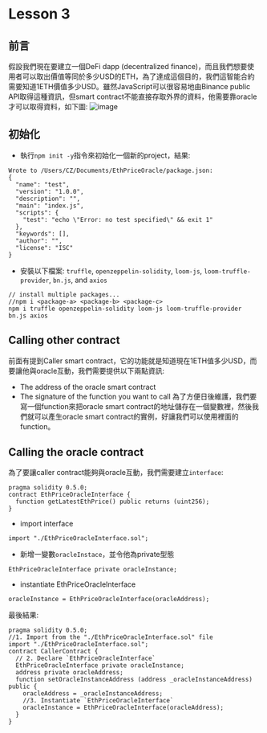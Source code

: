 # Lesson 3
## 前言
假設我們現在要建立一個DeFi dapp (decentralized finance)，而且我們想要使用者可以取出價值等同於多少USD的ETH，為了達成這個目的，我們這智能合約需要知道1ETH價值多少USD。雖然JavaScript可以很容易地由Binance public API取得這種資訊，但smart contract不能直接存取外界的資料，他需要靠oracle才可以取得資料，如下圖: 
![image](https://cryptozombies.io/course/static/image/lesson-14/EthPriceOracleOverview.png)
## 初始化
* 執行`npm init -y`指令來初始化一個新的project，結果:
```
Wrote to /Users/CZ/Documents/EthPriceOracle/package.json:
{
  "name": "test",
  "version": "1.0.0",
  "description": "",
  "main": "index.js",
  "scripts": {
    "test": "echo \"Error: no test specified\" && exit 1"
  },
  "keywords": [],
  "author": "",
  "license": "ISC"
}
```
* 安裝以下檔案: `truffle`, `openzeppelin-solidity`, `loom-js`, `loom-truffle-provider`, `bn.js`, and `axios`
```
// install multiple packages...
//npm i <package-a> <package-b> <package-c>
npm i truffle openzeppelin-solidity loom-js loom-truffle-provider bn.js axios
```
## Calling other contract
前面有提到Caller smart contract，它的功能就是知道現在1ETH值多少USD，而要讓他與oracle互動，我們需要提供以下兩點資訊:
* The address of the oracle smart contract
* The signature of the function you want to call
為了方便日後維護，我們要寫一個function來把oracle smart contract的地址儲存在一個變數裡，然後我們就可以產生oracle smart contract的實例，好讓我們可以使用裡面的function。
## Calling the oracle contract
為了要讓caller contract能夠與oracle互動，我們需要建立`interface`:
```
pragma solidity 0.5.0;
contract EthPriceOracleInterface {
  function getLatestEthPrice() public returns (uint256);
}
```
* import interface
```
import "./EthPriceOracleInterface.sol";
```
* 新增一變數`oracleInstace`，並令他為private型態
```
EthPriceOracleInterface private oracleInstance;
```
* instantiate EthPriceOracleInterface
```
oracleInstance = EthPriceOracleInterface(oracleAddress);
```
最後結果:
```
pragma solidity 0.5.0;
//1. Import from the "./EthPriceOracleInterface.sol" file
import "./EthPriceOracleInterface.sol";
contract CallerContract {
  // 2. Declare `EthPriceOracleInterface`
  EthPriceOracleInterface private oracleInstance;
  address private oracleAddress;
  function setOracleInstanceAddress (address _oracleInstanceAddress) public {
    oracleAddress = _oracleInstanceAddress;
    //3. Instantiate `EthPriceOracleInterface`
    oracleInstance = EthPriceOracleInterface(oracleAddress);
  }
}
```

